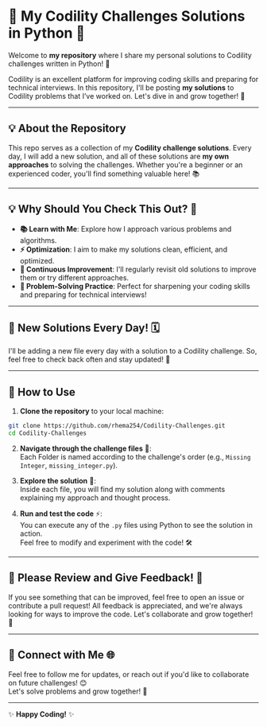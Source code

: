 # 🚀 My Codility Challenges Solutions in Python 🐍

Welcome to **my repository** where I share my personal solutions to Codility challenges written in Python! 🌟

Codility is an excellent platform for improving coding skills and preparing for technical interviews. In this repository, I'll be posting **my solutions** to Codility problems that I’ve worked on. Let's dive in and grow together! 🚀

---

## 💡 About the Repository

This repo serves as a collection of my **Codility challenge solutions**. Every day, I will add a new solution, and all of these solutions are **my own approaches** to solving the challenges. Whether you're a beginner or an experienced coder, you'll find something valuable here! 📚

---

## 💡 Why Should You Check This Out? 🤔

- **📚 Learn with Me**: Explore how I approach various problems and algorithms.  
- **⚡ Optimization**: I aim to make my solutions clean, efficient, and optimized.  
- **🔄 Continuous Improvement**: I'll regularly revisit old solutions to improve them or try different approaches.  
- **🎯 Problem-Solving Practice**: Perfect for sharpening your coding skills and preparing for technical interviews!  

---

## 📅 New Solutions Every Day! 🗓️

I'll be adding a new file every day with a solution to a Codility challenge. So, feel free to check back often and stay updated! 🔄

---

## 🚀 How to Use

1. **Clone the repository** to your local machine:

```bash
git clone https://github.com/rhema254/Codility-Challenges.git
cd Codility-Challenges
```

2. **Navigate through the challenge files** 📂:  
   Each Folder is named according to the challenge's order (e.g., `Missing Integer`, `missing_integer.py`).

3. **Explore the solution** 📝:  
   Inside each file, you will find my solution along with comments explaining my approach and thought process.

4. **Run and test the code** ⚡:  
   You can execute any of the `.py` files using Python to see the solution in action.  
   Feel free to modify and experiment with the code! 🛠️

---

## 📢 Please Review and Give Feedback! 💬

If you see something that can be improved, feel free to open an issue or contribute a pull request! All feedback is appreciated, and we're always looking for ways to improve the code. Let's collaborate and grow together! 🤝

---

## 🔗 Connect with Me 🌐

Feel free to follow me for updates, or reach out if you'd like to collaborate on future challenges! 😊  
Let's solve problems and grow together! 🚀

---

✨ **Happy Coding!** ✨  

